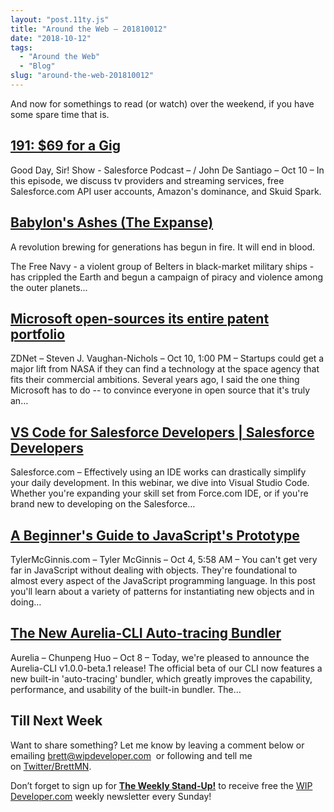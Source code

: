 ```yaml
---
layout: "post.11ty.js"
title: "Around the Web – 201810012"
date: "2018-10-12"
tags: 
  - "Around the Web"
  - "Blog"
slug: "around-the-web-201810012"
---
```


And now for somethings to read (or watch) over the weekend, if you have some spare time that is.

## [191: $69 for a Gig](https://www.gooddaysirpodcast.com/podcast/2018/10/10/191-69-for-a-gig)

Good Day, Sir! Show - Salesforce Podcast – / John De Santiago – Oct 10 – In this episode, we discuss tv providers and streaming services, free Salesforce.com API user accounts, Amazon's dominance, and Skuid Spark.

## [Babylon's Ashes (The Expanse)](https://www.amazon.com/gp/product/0316217646/ref=as_li_qf_asin_il_tl?ie=UTF8&tag=wipdevelope05-20&creative=9325&linkCode=as2&creativeASIN=0316217646&linkId=16ef6775260c63c018e18de978eaa41b)

A revolution brewing for generations has begun in fire. It will end in blood.

The Free Navy - a violent group of Belters in black-market military ships - has crippled the Earth and begun a campaign of piracy and violence among the outer planets...

## [Microsoft open-sources its entire patent portfolio](https://www.zdnet.com/article/microsoft-open-sources-its-entire-patent-portfolio/)

ZDNet – Steven J. Vaughan-Nichols – Oct 10, 1:00 PM – Startups could get a major lift from NASA if they can find a technology at the space agency that fits their commercial ambitions. Several years ago, I said the one thing Microsoft has to do -- to convince everyone in open source that it's truly an…

## [VS Code for Salesforce Developers | Salesforce Developers](http://r.socialstudio.radian6.com/352aa22a-ec20-4500-99bf-59ee4167ca7b)

Salesforce.com – Effectively using an IDE works can drastically simplify your daily development. In this webinar, we dive into Visual Studio Code. Whether you're expanding your skill set from Force.com IDE, or if you're brand new to developing on the Salesforce…

## [A Beginner's Guide to JavaScript's Prototype](https://tylermcginnis.com/beginners-guide-to-javascript-prototype/)

TylerMcGinnis.com – Tyler McGinnis – Oct 4, 5:58 AM – You can't get very far in JavaScript without dealing with objects. They're foundational to almost every aspect of the JavaScript programming language. In this post you'll learn about a variety of patterns for instantiating new objects and in doing…

## [The New Aurelia-CLI Auto-tracing Bundler](http://aurelia.io/blog/2018/10/08/release-aurelia-cli-with-auto-tracing-bundler/)

Aurelia – Chunpeng Huo – Oct 8 – Today, we're pleased to announce the Aurelia-CLI v1.0.0-beta.1 release! The official beta of our CLI now features a new built-in 'auto-tracing' bundler, which greatly improves the capability, performance, and usability of the built-in bundler. The…

## Till Next Week

Want to share something? Let me know by leaving a comment below or emailing [brett@wipdeveloper.com](mailto:brett@wipdeveloper.com)  or following and tell me on [Twitter/BrettMN](https://twitter.com/BrettMN).

Don’t forget to sign up for **[The Weekly Stand-Up!](https://wipdeveloper.wpcomstaging.com/newsletter/)** to receive free the [WIP Developer.com](https://wipdeveloper.wpcomstaging.com/) weekly newsletter every Sunday!
